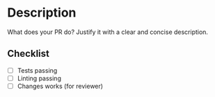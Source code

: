 # Description

What does your PR do? Justify it with a clear and concise description.

## Checklist

- [ ] Tests passing
- [ ] Linting passing
- [ ] Changes works (for reviewer)
